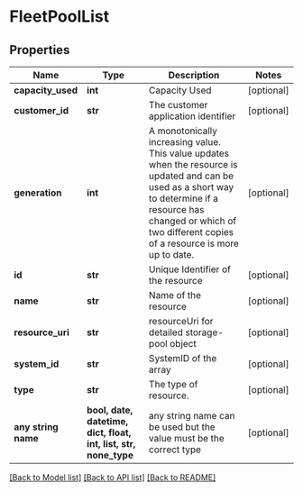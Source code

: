 # FleetPoolList


## Properties
Name | Type | Description | Notes
------------ | ------------- | ------------- | -------------
**capacity_used** | **int** | Capacity Used | [optional] 
**customer_id** | **str** | The customer application identifier | [optional] 
**generation** | **int** | A monotonically increasing value. This value updates when the resource is updated and can be used as a short way to determine if a resource has changed or which of two different copies of a resource is more up to date. | [optional] 
**id** | **str** | Unique Identifier of the resource           | [optional] 
**name** | **str** | Name of the resource | [optional] 
**resource_uri** | **str** | resourceUri for detailed storage-pool object        | [optional] 
**system_id** | **str** | SystemID of the array | [optional] 
**type** | **str** | The type of resource. | [optional] 
**any string name** | **bool, date, datetime, dict, float, int, list, str, none_type** | any string name can be used but the value must be the correct type | [optional]

[[Back to Model list]](../README.md#documentation-for-models) [[Back to API list]](../README.md#documentation-for-api-endpoints) [[Back to README]](../README.md)


